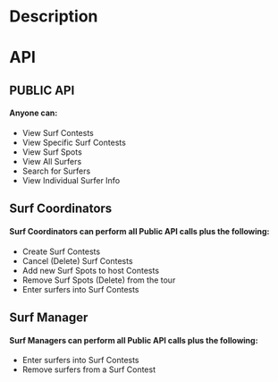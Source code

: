 # Description

# API

## PUBLIC API

#### Anyone can:

- View Surf Contests
- View Specific Surf Contests
- View Surf Spots
- View All Surfers
- Search for Surfers
- View Individual Surfer Info

## Surf Coordinators

#### Surf Coordinators can perform all Public API calls plus the following:

- Create Surf Contests
- Cancel (Delete) Surf Contests
- Add new Surf Spots to host Contests
- Remove Surf Spots (Delete) from the tour
- Enter surfers into Surf Contests

## Surf Manager

#### Surf Managers can perform all Public API calls plus the following:

- Enter surfers into Surf Contests
- Remove surfers from a Surf Contest
